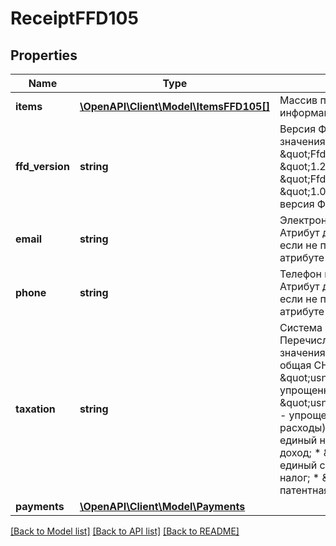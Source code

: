 # ReceiptFFD105

## Properties
Name | Type | Description | Notes
------------ | ------------- | ------------- | -------------
**items** | [**\OpenAPI\Client\Model\ItemsFFD105[]**](ItemsFFD105.md) | Массив позиций чека с информацией о товарах | 
**ffd_version** | **string** | Версия ФФД. Возможные значения: * \&quot;FfdVersion\&quot;: \&quot;1.2\&quot; * \&quot;FfdVersion\&quot;: \&quot;1.05\&quot; По умолчанию версия ФФД - 1.05 | [optional] [default to '1.05']
**email** | **string** | Электронная почта клиента. Атрибут должен быть заполнен, если не передано значение  в атрибуте “Phone” | [optional] 
**phone** | **string** | Телефон клиента в формате +{Ц} Атрибут должен быть заполнен, если не передано значение  в атрибуте “Email” | [optional] 
**taxation** | **string** | Система налогообложения. Перечисление с возможными значениями: * \&quot;osn\&quot; - общая СН; * \&quot;usn_income\&quot; - упрощенная СН (доходы); * \&quot;usn_income_outcome\&quot; - упрощенная СН (доходы минус расходы); * \&quot;envd\&quot; - единый налог на вмененный доход; * \&quot;esn\&quot; - единый сельскохозяйственный налог; * \&quot;patent\&quot; - патентная СН. | 
**payments** | [**\OpenAPI\Client\Model\Payments**](Payments.md) |  | [optional] 

[[Back to Model list]](../README.md#documentation-for-models) [[Back to API list]](../README.md#documentation-for-api-endpoints) [[Back to README]](../README.md)


